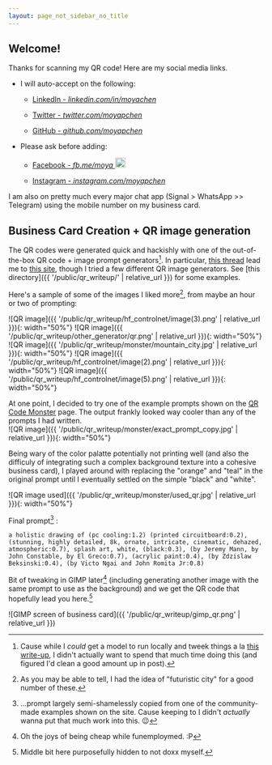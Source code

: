 ```yaml
---
layout: page_not_sidebar_no_title
---
```


## Welcome!

Thanks for scanning my QR code! Here are my social media links. 

<div markdown = "0">
    <ul> 
      <li> I will auto-accept on the following: </li> 
       <ul>
          <p/> 
          <li> <a href="https://www.linkedin.com/in/moyachen">
               <i class="fa fa-linkedin fa-2x"></i> 
               LinkedIn - 
                <em>linkedin.com/in/moyachen</em> </a></li>
          <p/> 
          <li> <a href="https://twitter.com/moyapchen">
               <i class="fa fa-twitter fa-2x"></i>
               Twitter - 
                <em>twitter.com/moyapchen</em></a> </li>
          <p/> 
          <li> <a href="https://github.com/moyapchen">
               <i class="fa fa-github fa-2x"></i> 
               GitHub - 
                <em>github.com/moyapchen</em></a> </li>
       </ul>
       <p/> 
       <li> Please ask before adding: </li>
       <ul>
            <p/> 
            <li> <a href="https://fb.com/moya">
               <i class="fa fa-facebook fa-2x"> </i> 
               Facebook -  
                <em>fb.me/moya <img class="emoji" title=":stuck_out_tongue_winking_eye:" alt=":stuck_out_tongue_winking_eye:" src="https://github.githubassets.com/images/icons/emoji/unicode/1f61c.png" height="20" width="20"></em></a> </li>
            <p/> 
            <li> <a href="https://www.instagram.com/moyapchen/">
               <i class="fa fa-instagram fa-2x"></i> 
               Instagram - 
                <em>instagram.com/moyapchen</em> </a></li>
        </ul>
     </ul> 

</div>

I am also on pretty much every major chat app (Signal > WhatsApp >> Telegram) using the mobile number on my business card.  
 
## Business Card Creation + QR image generation

The QR codes were generated quick and hackishly with one of the out-of-the-box QR code + image prompt generators[^hacks]. In particular, [this thread](https://www.reddit.com/r/StableDiffusion/comments/14enj7a/a_generator_for_stable_diffusion_qr_codes_enter_a/) lead me to [this site](https://qrcodemonster.art/), though I tried a few different QR image generators. See [this directory]({{ '/public/qr_writeup/' | relative_url }}) for some examples. 
[^hacks]: Cause while I *could* get a model to run locally and tweek things a la [this write-up](https://antfu.me/posts/ai-qrcode), I didn't actually want to spend that much time doing this (and figured I'd clean a good amount up in post).


Here's a sample of some of the images I liked more[^city], from maybe an hour or two of prompting:

[^city]: As you may be able to tell, I had the idea of "futuristic city" for a good number of these. 

![QR image]({{ '/public/qr_writeup/hf_controlnet/image(3).png' | relative_url }}){: width="50%"}
![QR image]({{ '/public/qr_writeup/other_generator/qr.png' | relative_url }}){: width="50%"}
![QR image]({{ '/public/qr_writeup/monster/mountain_city.jpg' | relative_url }}){: width="50%"}
![QR image]({{ '/public/qr_writeup/hf_controlnet/image(2).png' | relative_url }}){: width="50%"}
![QR image]({{ '/public/qr_writeup/hf_controlnet/image(5).png' | relative_url }}){: width="50%"}

At one point, I decided to try one of the example prompts shown on the [QR Code Monster](https://qrcodemonster.art/) page. The output frankly looked way cooler than any of the prompts I had written.  
![QR image]({{ '/public/qr_writeup/monster/exact_prompt_copy.jpg' | relative_url }}){: width="50%"}

Being wary of the color palatte potentially not printing well (and also the difficuly of integrating such a complex background texture into a cohesive business card), I played around with replacing the "orange" and "teal" in the original prompt until I eventually settled on the simple "black" and "white". 

![QR image used]({{ '/public/qr_writeup/monster/used_qr.jpg' | relative_url }}){: width="50%"}

Final prompt[^copy] : 
```
a holistic drawing of (pc cooling:1.2) (printed circuitboard:0.2), (stunning, highly detailed, 8k, ornate, intricate, cinematic, dehazed, atmospheric:0.7), splash art, white, (black:0.3), (by Jeremy Mann, by John Constable, by El Greco:0.7), (acrylic paint:0.4), (by Zdzislaw Beksinski:0.4), (by Victo Ngai and John Romita Jr:0.8)
``` 

Bit of tweaking in GIMP later[^gimp] (including generating another image with the same prompt to use as the background) and we get the QR code that hopefully lead you here.[^doxx]

![GIMP screen of business card]({{ '/public/qr_writeup/gimp_qr.png' | relative_url }})


[^gimp]: Oh the joys of being cheap while funemploymed. :P 
[^doxx]: Middle bit here purposefully hidden to not doxx myself.

[^copy]: ...prompt largely semi-shamelessly copied from one of the community-made examples shown on the site. Cause keeping to [^hacks] I didn't *actually* wanna put that much work into this. :wink:



